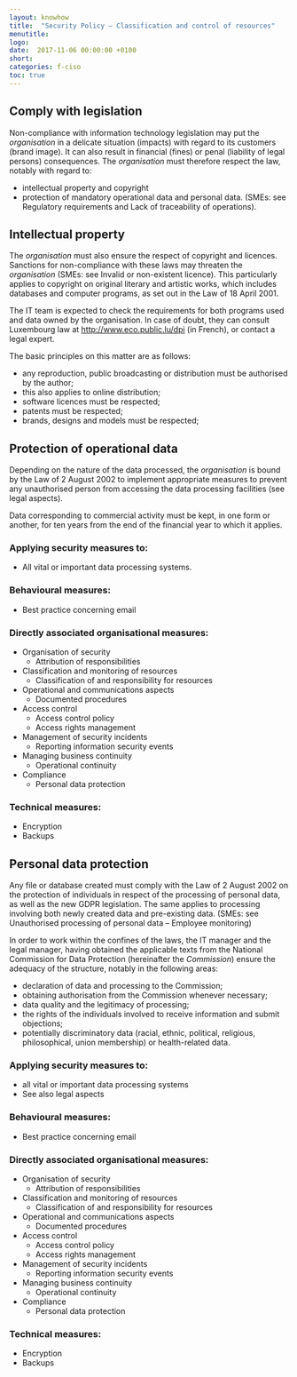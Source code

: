 ```yaml
---
layout: knowhow
title:  "Security Policy – Classification and control of resources"
menutitle:
logo:
date:  2017-11-06 00:00:00 +0100
short:
categories: f-ciso
toc: true
---
```

## Comply with legislation
Non-compliance with information technology legislation may put the *organisation* in a delicate situation (impacts) with regard to its customers (brand image). It can also result in financial (fines) or penal (liability of legal persons) consequences. The *organisation* must therefore respect the law, notably with regard to:

* intellectual property and copyright
* protection of mandatory operational data and personal data. (SMEs: see Regulatory requirements and Lack of traceability of operations).

## Intellectual property
The *organisation* must also ensure the respect of copyright and licences. Sanctions for non-compliance with these laws may threaten the *organisation* (SMEs: see Invalid or non-existent licence). This particularly applies to copyright on original literary and artistic works, which includes databases and computer programs, as set out in the Law of 18 April 2001.

The IT team is expected to check the requirements for both programs used and data owned by the organisation. In case of doubt, they can consult Luxembourg law at http://www.eco.public.lu/dpi (in French), or contact a legal expert.

The basic principles on this matter are as follows:

* any reproduction, public broadcasting or distribution must be authorised by the author;
* this also applies to online distribution;
* software licences must be respected;
* patents must be respected;
* brands, designs and models must be respected;

## Protection of operational data
Depending on the nature of the data processed, the *organisation* is bound by the Law of 2 August 2002 to implement appropriate measures to prevent any unauthorised person from accessing the data processing facilities (see legal aspects).

Data corresponding to commercial activity must be kept, in one form or another, for ten years from the end of the financial year to which it applies.

### Applying security measures to:

* All vital or important data processing systems.

### Behavioural measures:

* Best practice concerning email

### Directly associated organisational measures:

* Organisation of security
  * Attribution of responsibilities
* Classification and monitoring of resources
  * Classification of and responsibility for resources
* Operational and communications aspects
  * Documented procedures
* Access control
  * Access control policy
  * Access rights management
* Management of security incidents
  * Reporting information security events
* Managing business continuity
  * Operational continuity
* Compliance
  * Personal data protection

### Technical measures:

* Encryption
* Backups

## Personal data protection
Any file or database created must comply with the Law of 2 August 2002 on the protection of individuals in respect of the processing of personal data, as well as the new GDPR legislation. The same applies to processing involving both newly created data and pre-existing data. (SMEs: see Unauthorised processing of personal data – Employee monitoring)

In order to work within the confines of the laws, the IT manager and the legal manager, having obtained the applicable texts from the National Commission for Data Protection (hereinafter the *Commission*) ensure the adequacy of the structure, notably in the following areas:

* declaration of data and processing to the Commission;
* obtaining authorisation from the Commission whenever necessary;
* data quality and the legitimacy of processing;
* the rights of the individuals involved to receive information and submit objections;
* potentially discriminatory data (racial, ethnic, political, religious, philosophical, union membership) or health-related data.

### Applying security measures to:

* all vital or important data processing systems
* See also legal aspects

### Behavioural measures:

* Best practice concerning email

### Directly associated organisational measures:

* Organisation of security
  * Attribution of responsibilities
* Classification and monitoring of resources
  * Classification of and responsibility for resources
* Operational and communications aspects
  * Documented procedures
* Access control
  * Access control policy
  * Access rights management
* Management of security incidents
  * Reporting information security events
* Managing business continuity
  * Operational continuity
* Compliance
  * Personal data protection

### Technical measures:

* Encryption
* Backups
